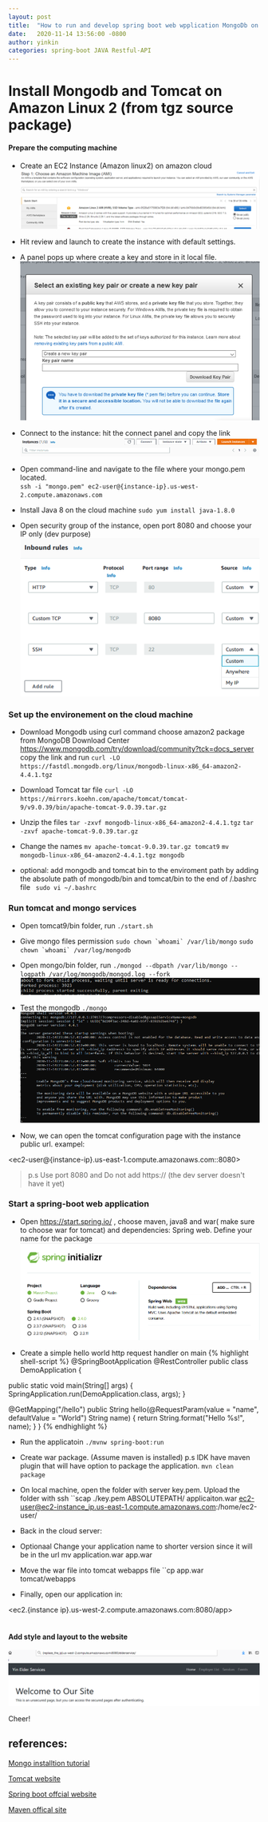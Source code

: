```yaml
---
layout: post
title:  "How to run and develop spring boot web wpplication MongoDb on Amazcon Cloud(Linux 2)"
date:   2020-11-14 13:56:00 -0800
author: yinkin
categories: spring-boot JAVA Restful-API
---
```

# Install Mongodb and Tomcat on Amazon Linux 2 (from tgz source package)
#### Prepare the computing machine
* Create an EC2 Instance (Amazon linux2) on amazon cloud 
![Choose the AmazonLinux 2](/assets/img/choose-instance.png)

* Hit review and launch to create the instance with default settings.<br>

* A panel pops up where create a key and store in it local file. <br>
![create key](/assets/img/create-key.png)

* Connect to the instance: hit the connect panel and copy the link
![connect](/assets/img/connect.png)



* Open command-line and navigate to the file where your mongo.pem located. <br>
``ssh -i "mongo.pem" ec2-user@{instance-ip}.us-west-2.compute.amazonaws.com``

* Install Java 8 on the cloud machine
``sudo yum install java-1.8.0``

* Open security group of the instance, open port 8080 and choose your IP only (dev purpose)
![security group](/assets/img/security-group.png/)
 

### Set up the environement on the cloud machine
* Download Mongodb using curl command 
choose amazon2 package from MongoDB Download Center
https://www.mongodb.com/try/download/community?tck=docs_server
copy the link and run 
``curl -LO https://fastdl.mongodb.org/linux/mongodb-linux-x86_64-amazon2-4.4.1.tgz``

* Download Tomcat tar file
``curl -LO https://mirrors.koehn.com/apache/tomcat/tomcat-9/v9.0.39/bin/apache-tomcat-9.0.39.tar.gz``

* Unzip the files
``tar -zxvf mongodb-linux-x86_64-amazon2-4.4.1.tgz``
``tar -zxvf apache-tomcat-9.0.39.tar.gz``

* Change the names
``mv apache-tomcat-9.0.39.tar.gz tomcat9``
``mv mongodb-linux-x86_64-amazon2-4.4.1.tgz mongodb``



* optional: add mongodb and tomcat bin to the enviroment path by adding the absolute path of mongodb/bin and tomcat/bin to the end of /.bashrc file 
`` sudo vi ~/.bashrc``

### Run tomcat and mongo services

* Open tomcat9/bin folder, run
``./start.sh``

* Give mongo files permission
``sudo chown `whoami` /var/lib/mongo``
``sudo chown `whoami` /var/log/mongodb``

* Open mongo/bin folder, run
``./mongod --dbpath /var/lib/mongo --logpath /var/log/mongodb/mongod.log --fork``
![mongod](/assets/img/startedmongod.png/)

* Test the mongodb
``./mongo``
![mongo](/assets/img/mongoworking.png/)

* Now, we can open the tomcat configuration page with the instance public url. exampel:

<ec2-user@{instance-ip}.us-east-1.compute.amazonaws.com::8080>

 >  p.s Use port 8080 and Do not add https:// (the dev server doesn't have it yet)

### Start a spring-boot web application

* Open https://start.spring.io/ , choose maven, java8 and war( make sure to choose war for tomcat) and dependencies: Spring web. Define your name for the package
![springbootstart](/assets/img/springbootinit.png/)

* Create a simple hello world http request handler on main
{% highlight shell-script %}
@SpringBootApplication
@RestController
public class DemoApplication {

public static void main(String[] args) {
SpringApplication.run(DemoApplication.class, args);
}

@GetMapping("/hello")
public String hello(@RequestParam(value = "name", defaultValue = "World") String name) {
return String.format("Hello %s!", name);
}
}
{% endhighlight %}
* Run the applicatoin
``./mvnw spring-boot:run``

* Create war package. (Assume  maven is installed) p.s IDK have maven plugin that will have option to package the application.
``mvn clean package``

* On local machine, open the folder with server key.pem. Upload the folder with ssh
``scap ./key.pem ABSOLUTEPATH/ applicaiton.war ec2-user@ec2-instance_ip.us-east-1.compute.amazonaws.com:/home/ec2-user/

* Back in the cloud server:
* Optionaal Change your application name to shorter version since it will be in the url 
mv application.war app.war

* Move the war file into tomcat webapps file
``cp app.war tomcat/webapps

* Finally, open our application in:

<ec2.{instance ip}.us-west-2.compute.amazonaws.com:8080/app> <br> <br>

#### Add style and layout to the website  
![app working](/assets/img/appworking.png)

Cheer!

## references:
[Mongo installtion tutorial](https://docs.mongodb.com/manual/tutorial/install-mongodb-on-amazon-tarball/)

[Tomcat website](https://tomcat.apache.org/)

[Spring boot offcial website](https://spring.io/)

[Maven offical site](https://maven.apache.org/)

